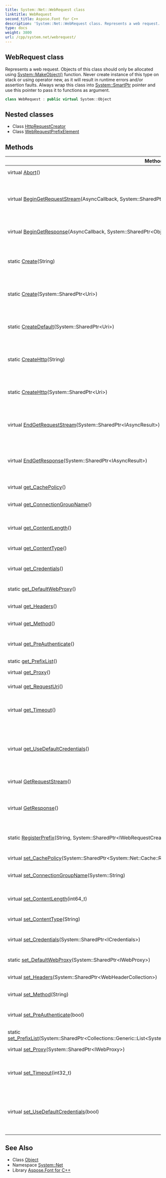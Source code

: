 ```yaml
---
title: System::Net::WebRequest class
linktitle: WebRequest
second_title: Aspose.Font for C++
description: 'System::Net::WebRequest class. Represents a web request. Objects of this class should only be allocated using System::MakeObject() function. Never create instance of this type on stack or using operator new, as it will result in runtime errors and/or assertion faults. Always wrap this class into System::SmartPtr pointer and use this pointer to pass it to functions as argument in C++.'
type: docs
weight: 3800
url: /cpp/system.net/webrequest/
---
```

## WebRequest class


Represents a web request. Objects of this class should only be allocated using [System::MakeObject()](../../system/makeobject/) function. Never create instance of this type on stack or using operator new, as it will result in runtime errors and/or assertion faults. Always wrap this class into [System::SmartPtr](../../system/smartptr/) pointer and use this pointer to pass it to functions as argument.

```cpp
class WebRequest : public virtual System::Object
```

## Nested classes

* Class [HttpRequestCreator](./httprequestcreator/)
* Class [WebRequestPrefixElement](./webrequestprefixelement/)
## Methods

| Method | Description |
| --- | --- |
| virtual [Abort](./abort/)() | Aborts the current request. |
| virtual [BeginGetRequestStream](./begingetrequeststream/)(AsyncCallback, System::SharedPtr\<Object\>) | Initiates an asynchronous operation to get a stream for writing data to the resource. |
| virtual [BeginGetResponse](./begingetresponse/)(AsyncCallback, System::SharedPtr\<Object\>) | Initiates an asynchronous request for the resource. |
| static [Create](./create/)(String) | Creates a new instance of the [WebRequest](./) class using the specified URI. |
| static [Create](./create/)(System::SharedPtr\<Uri\>) | Creates a new instance of the [WebRequest](./) class using the specified URI. |
| static [CreateDefault](./createdefault/)(System::SharedPtr\<Uri\>) | Creates a [WebRequest](./) descendant for the specified URI scheme. |
| static [CreateHttp](./createhttp/)(String) | Creates a new instance of the [WebRequest](./) class using the specified URI. |
| static [CreateHttp](./createhttp/)(System::SharedPtr\<Uri\>) | Creates a new instance of the [WebRequest](./) class using the specified URI. |
| virtual [EndGetRequestStream](./endgetrequeststream/)(System::SharedPtr\<IAsyncResult\>) | Waits until the specified asynchronous operation to get a stream completes. |
| virtual [EndGetResponse](./endgetresponse/)(System::SharedPtr\<IAsyncResult\>) | Waits until the specified asynchronous request for the resource completes. |
| virtual [get_CachePolicy](./get_cachepolicy/)() | Gets the cache policy. |
| virtual [get_ConnectionGroupName](./get_connectiongroupname/)() | Gets the name of the connection group. |
| virtual [get_ContentLength](./get_contentlength/)() | Gets the number of bytes of the request data to sent. |
| virtual [get_ContentType](./get_contenttype/)() | Gets the MIME type of the request. |
| virtual [get_Credentials](./get_credentials/)() | Gets authentication information that is associated with the current request. |
| static [get_DefaultWebProxy](./get_defaultwebproxy/)() | Gets the global HTTP proxy. |
| virtual [get_Headers](./get_headers/)() | Gets the collection of the HTTP headers. |
| virtual [get_Method](./get_method/)() | Gets the HTTP method. |
| virtual [get_PreAuthenticate](./get_preauthenticate/)() | Gets a value that indicates if the request must be pre-authenticated. |
| static [get_PrefixList](./get_prefixlist/)() | Gets the prefix list. |
| virtual [get_Proxy](./get_proxy/)() | Gets the HTTP proxy. |
| virtual [get_RequestUri](./get_requesturi/)() | Returns the request URI. |
| virtual [get_Timeout](./get_timeout/)() | Gets an amount of time in milliseconds after which the request will be timed out. |
| virtual [get_UseDefaultCredentials](./get_usedefaultcredentials/)() | Gets a value that indicates if the 'Credential' property is equal to the 'DefaultCredentials' property. |
| virtual [GetRequestStream](./getrequeststream/)() | Returns the stream for writing data to the resource. |
| virtual [GetResponse](./getresponse/)() | Returns the web response associated with the current web request. |
| static [RegisterPrefix](./registerprefix/)(String, System::SharedPtr\<IWebRequestCreate\>) | Registers the [WebRequest](./) descendant for the specified URI. |
| virtual [set_CachePolicy](./set_cachepolicy/)(System::SharedPtr\<System::Net::Cache::RequestCachePolicy\>) | Sets the cache policy. |
| virtual [set_ConnectionGroupName](./set_connectiongroupname/)(System::String) | Sets the name of the connection group. |
| virtual [set_ContentLength](./set_contentlength/)(int64_t) | Sets the number of bytes of the request data to sent. |
| virtual [set_ContentType](./set_contenttype/)(String) | Sets the MIME type of the request. |
| virtual [set_Credentials](./set_credentials/)(System::SharedPtr\<ICredentials\>) | Sets authentication information that is associated with the current request. |
| static [set_DefaultWebProxy](./set_defaultwebproxy/)(System::SharedPtr\<IWebProxy\>) | Sets the global HTTP proxy. |
| virtual [set_Headers](./set_headers/)(System::SharedPtr\<WebHeaderCollection\>) | Sets the collection of the HTTP headers. |
| virtual [set_Method](./set_method/)(String) | Sets the HTTP method. |
| virtual [set_PreAuthenticate](./set_preauthenticate/)(bool) | Sets a value that indicates if the request must be pre-authenticated. |
| static [set_PrefixList](./set_prefixlist/)(System::SharedPtr\<Collections::Generic::List\<System::SharedPtr\<WebRequest::WebRequestPrefixElement\>\>\>) | Sets the prefix list. |
| virtual [set_Proxy](./set_proxy/)(System::SharedPtr\<IWebProxy\>) | Sets the HTTP proxy. |
| virtual [set_Timeout](./set_timeout/)(int32_t) | Sets an amount of time in milliseconds after which the request will be timed out. |
| virtual [set_UseDefaultCredentials](./set_usedefaultcredentials/)(bool) | Sets a value that indicates if the 'Credential' property is equal to the 'DefaultCredentials' property. |
## See Also

* Class [Object](../../system/object/)
* Namespace [System::Net](../)
* Library [Aspose.Font for C++](../../)
